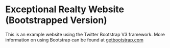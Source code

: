 # Exceptional Realty Website (Bootstrapped Version)

This is an example website using the Twitter Bootstrap V3 framework.
More information on using Bootstrap can be found at [getbootstrap.com](http://getbootstrap.com)
